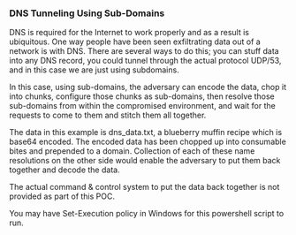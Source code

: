 <h3>DNS Tunneling Using Sub-Domains</h3>

<p>
DNS is required for the Internet to work properly and as a result is ubiquitous. One way people have been seen exfiltrating data out of a network is with DNS. There are several ways to do this; you can stuff data into any DNS record, you could tunnel through the actual protocol UDP/53, and in this case we are just using subdomains.
</p>
<p>
In this case, using sub-domains, the adversary can encode the data, chop it into chunks, configure those chunks as sub-domains, then resolve those sub-domains from within the compromised environment, and wait for the requests to come to them and stitch them all together. 
</p>
<p>
The data in this example is dns_data.txt, a blueberry muffin recipe which is base64 encoded. The encoded data has been chopped up into consumable bites and prepended to a domain. Collection of each of these name resolutions on the other side would enable the adversary to put them back together and decode the data.
</p>
<p>
The actual command & control system to put the data back together is not provided as part of this POC.
</p>
<p>
You may have Set-Execution policy in Windows for this powershell script to run.
</p>
